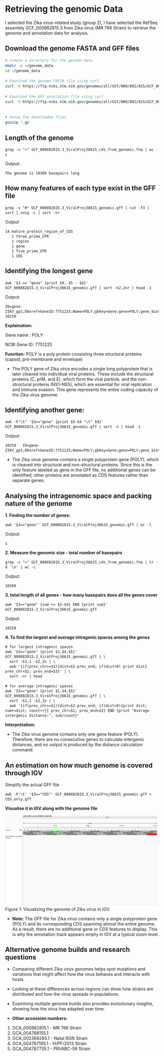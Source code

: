 # Retrieving the genomic Data
I selected the Zika virus-related study (group 2), I have selected the RefSeq assembly GCF_000882815.3 from Zika virus (MR 766 Strain) to retrieve the genome and annotation data for analysis.

## Download the genome FASTA and GFF files

``` bash
# Create a directory for the genome data
mkdir -p ~/genome_data
cd ~/genome_data

# Download the genome FASTA file using curl
curl -O https://ftp.ncbi.nlm.nih.gov/genomes/all/GCF/000/882/815/GCF_000882815.3_ViralProj36615/GCF_000882815.3_ViralProj36615_cds_from_genomic.fna.gz

# Download the GFF annotation file using curl
curl -O https://ftp.ncbi.nlm.nih.gov/genomes/all/GCF/000/882/815/GCF_000882815.3_ViralProj36615/GCF_000882815.3_ViralProj36615_genomic.gff.gz


# Unzip the downloaded files
gunzip *.gz

```

## Length of the genome


```
grep -v ">" GCF_000882815.3_ViralProj36615_cds_from_genomic.fna | wc -c

```
Output:

```
The genome is 10389 basepairs long
```

## How many features of each type exist in the GFF file

```
grep -v "#" GCF_000882815.3_ViralProj36615_genomic.gff | cut -f3 | sort | uniq -c | sort -nr
```

Output

```
14 mature_protein_region_of_CDS
   1 three_prime_UTR
   1 region
   1 gene
   1 five_prime_UTR
   1 CDS

```

## Identifying the longest gene

```
awk '$3 == "gene" {print $9, $5 - $4}' GCF_000882815.3_ViralProj36615_genomic.gff | sort -k2,2nr | head -1

```

Output:

```
ID=gene-ZIKV_gp1;Dbxref=GeneID:7751225;Name=POLY;gbkey=Gene;gene=POLY;gene_biotype=protein_coding;locus_tag=ZIKV_gp1 10259

```

**Explaination:**

Gene name : POLY 

NCBI Gene ID: 7751225

**Function:** POLY is a poly protein consisting three structural proteins (capsid, pre-membrane and envelope)


* The POLY gene of Zika virus encodes a single long polyprotein that is later cleaved into individual viral proteins. These include the structural proteins (C, prM, and E), which form the viral particle, and the non-structural proteins (NS1–NS5), which are essential for viral replication and immune evasion. This gene represents the entire coding capacity of the Zika virus genome.

## Identifying another gene:

```
awk -F"\t" '$3=="gene" {print $5-$4 "\t" $9}' GCF_000882815.3_ViralProj36615_genomic.gff | sort -n | head -1

```

Output:
```
10259	ID=gene-ZIKV_gp1;Dbxref=GeneID:7751225;Name=POLY;gbkey=Gene;gene=POLY;gene_biotype=protein_coding;locus_tag=ZIKV_gp1
```
* The Zika virus genome contains a single polyprotein gene (POLY), which is cleaved into structural and non-structural proteins. Since this is the only feature labeled as gene in the GFF file, no additional genes can be identified; other proteins are annotated as CDS features rather than separate genes.


## Analysing the intragenomic space and packing nature of the genome


**1. Finding the number of genes:**

```
awk '$3=="gene"' GCF_000882815.3_ViralProj36615_genomic.gff | wc -l
```

Output:

```
1
```

**2. Measure the genomic size - total number of basepairs**

```
grep -v ">" GCF_000882815.3_ViralProj36615_cds_from_genomic.fna | tr -d '\n' | wc -c

```

Output:

```
10260
```

**3. total length of all genes - how many basepairs does all the genes cover**
```
awk '$3=="gene" {sum += $5-$4} END {print sum}' GCF_000882815.3_ViralProj36615_genomic.gff

```

Output:

```
10259
```

**4. To find the largest and average intragenic spaces among the genes**

```
# for largest intragenic spaces
awk '$3=="gene" {print $1,$4,$5}' GCF_000882815.3_ViralProj36615_genomic.gff | \
  sort -k1,1 -k2,2n | \
  awk '{if(prev_chr==$1){dist=$2-prev_end; if(dist>0) print dist} prev_chr=$1; prev_end=$3}' | \
  sort -nr | head

# for average intragenic spaces
awk '$3=="gene" {print $1,$4,$5}' GCF_000882815.3_ViralProj36615_genomic.gff | \
  sort -k1,1 -k2,2n | \
  awk '{if(prev_chr==$1){dist=$2-prev_end; if(dist>0){print dist; sum+=dist; count++}} prev_chr=$1; prev_end=$3} END {print "Average intergenic distance:", sum/count}'

```

**Interpretation:** 

* The Zika virus genome contains only one gene feature (POLY). Therefore, there are no consecutive genes to calculate intergenic distances, and no output is produced by the distance calculation command.


## An estimation on how much genome is covered through IGV

Simplify the actual GFF file

```
awk -F'\t' '$3=="CDS"' GCF_000882815.3_ViralProj36615_genomic.gff > CDS_only.gff
```

**Visualise it in IGV along with the genome file**

![Visualizing the genome of Zika virus in IGV](images/zika_virus.png)
Figure 1: Visualizing the genome of Zika virus in IGV.

* **Note:** The GFF file for Zika virus contains only a single polyprotein gene (POLY) and its corresponding CDS spanning almost the entire genome. As a result, there are no additional gene or CDS features to display. This is why the annotation track appears empty in IGV at a typical zoom level.


## Alternative genome builds and research questions

* Comparing different Zika virus genomes helps spot mutations and variations that might affect how the virus behaves and interacts with hosts.
* Looking at these differences across regions can show how strains are distributed and how the virus spreads in populations.
* Examining multiple genome builds also provides evolutionary insights, showing how the virus has adapted over time.

* **Other accession numbers:**
1. GCA_000882815.1 - MR 766 Strain
2. GCA_004788155.1
3. GCA_002366285.1 - Natal RGN Strain
4. GCA_004787195.1 - H/PF/2013 Strain
5. GCA_004787735.1 - PRVABC-59 Strain




